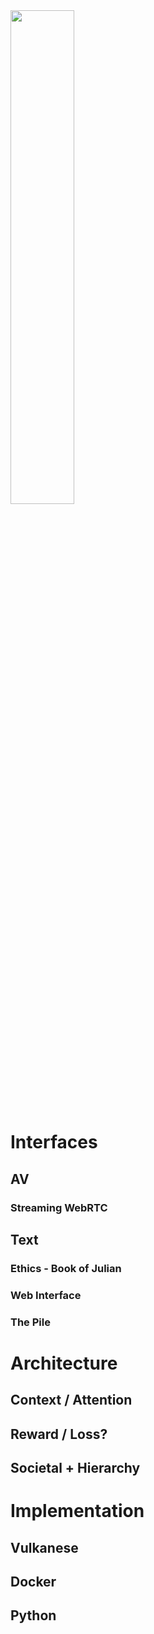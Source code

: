 <img src="https://github.com/julianfl0w/SonOfMan/assets/8158655/a860d559-3849-4165-8967-5cf4aa981905" width="45%">

# Interfaces
## AV
### Streaming WebRTC
## Text
### Ethics - Book of Julian
### Web Interface
### The Pile

# Architecture
## Context / Attention
## Reward / Loss?
## Societal + Hierarchy

# Implementation
## Vulkanese
## Docker
## Python
